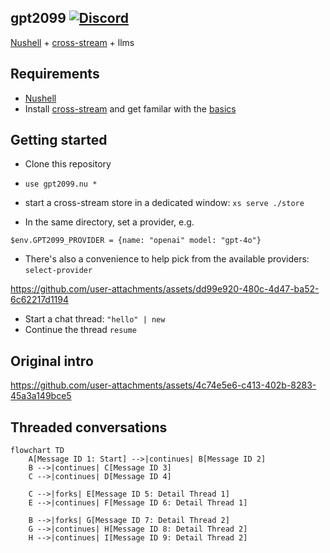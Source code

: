 ## gpt2099 [![Discord](https://img.shields.io/discord/1182364431435436042?logo=discord)](https://discord.com/invite/YNbScHBHrh)

[Nushell](https://www.nushell.sh) + [cross-stream](https://github.com/cablehead/xs) + llms

## Requirements

- [Nushell](https://www.nushell.sh)
- Install [cross-stream](https://cablehead.github.io/xs/getting-started/installation/) and get familar with the [basics](https://cablehead.github.io/xs/getting-started/first-stream/)

## Getting started

- Clone this repository
- `use gpt2099.nu *`
- start a cross-stream store in a dedicated window: `xs serve ./store`

- In the same directory, set a provider, e.g.

```
$env.GPT2099_PROVIDER = {name: "openai" model: "gpt-4o"}
```

- There's also a convenience to help pick from the available providers: `select-provider`

https://github.com/user-attachments/assets/dd99e920-480c-4d47-ba52-6c62217d1194

- Start a chat thread: `"hello" | new`
- Continue the thread `resume`

## Original intro

https://github.com/user-attachments/assets/4c74e5e6-c413-402b-8283-45a3a149bce5

## Threaded conversations

```mermaid
flowchart TD
    A[Message ID 1: Start] -->|continues| B[Message ID 2]
    B -->|continues| C[Message ID 3]
    C -->|continues| D[Message ID 4]

    C -->|forks| E[Message ID 5: Detail Thread 1]
    E -->|continues| F[Message ID 6: Detail Thread 1]

    B -->|forks| G[Message ID 7: Detail Thread 2]
    G -->|continues| H[Message ID 8: Detail Thread 2]
    H -->|continues| I[Message ID 9: Detail Thread 2]
```
